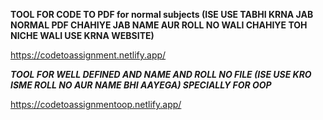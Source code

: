 **TOOL FOR CODE TO PDF for normal subjects (ISE USE TABHI KRNA JAB NORMAL PDF CHAHIYE JAB NAME AUR ROLL NO WALI CHAHIYE TOH NICHE WALI USE KRNA WEBSITE)** 

https://codetoassignment.netlify.app/ 

***TOOL FOR WELL DEFINED AND NAME AND ROLL NO FILE (ISE USE KRO ISME ROLL NO AUR NAME BHI AAYEGA) SPECIALLY FOR OOP***

https://codetoassignmentoop.netlify.app/
